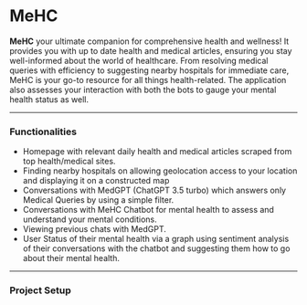 # MeHC
**MeHC** your ultimate companion for comprehensive health and wellness! It provides you with up to date health and medical articles, ensuring you stay well-informed about the world of healthcare.
From resolving medical queries with efficiency to suggesting nearby hospitals for immediate care, MeHC is your go-to resource for all things health-related.
The application also assesses your interaction with both the bots to gauge your mental health status as well.
- - - -
### Functionalities
* Homepage with relevant daily health and medical articles scraped from top health/medical sites.
* Finding nearby hospitals on allowing geolocation access to your location and displaying it on a constructed map
* Conversations with MedGPT (ChatGPT 3.5 turbo) which answers only Medical Queries by using a simple filter.
* Conversations with MeHC Chatbot for mental health to assess and understand your mental conditions.
* Viewing previous chats with MedGPT.
* User Status of their mental health via a graph using sentiment analysis of their conversations with the chatbot and suggesting them how to go about their mental health.
- - - -
### Project Setup
